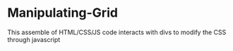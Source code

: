 # Manipulating-Grid
This assemble of HTML/CSS/JS code interacts with divs to modify the CSS through javascript
